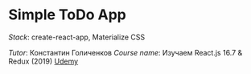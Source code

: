 # Simple ToDo App

_Stack_: create-react-app, Materialize CSS

_Tutor_: Константин Голиченков
_Course name_: Изучаем React.js 16.7 & Redux (2019) [Udemy]("")
